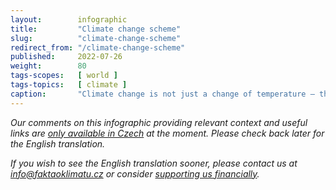 ```yaml
---
layout:        infographic
title:         "Climate change scheme"
slug:          "climate-change-scheme"
redirect_from: "/climate-change-scheme"
published:     2022-07-26
weight:        80
tags-scopes:   [ world ]
tags-topics:   [ climate ]
caption:       "Climate change is not just a change of temperature – this umbrella term covers a number of interrelated phenomena. The change of one factor (e.g. higher concentrations of CO2 in the atmosphere) results in a long causal chain."
---
```


_Our comments on this infographic providing relevant context and useful links are [only available in Czech](https://faktaoklimatu.cz/infografiky/schema-klimaticke-zmeny) at the moment. Please check back later for the English translation._

_If you wish to see the English translation sooner, please contact us at [info@faktaoklimatu.cz](mailto:info@faktaoklimatu.cz) or consider [supporting us financially](https://www.darujme.cz/projekt/1203742)._
